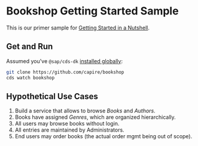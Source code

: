 # Bookshop Getting Started Sample

This is our primer sample for [Getting Started in a Nutshell](https://cap.cloud.sap/docs/get-started/in-a-nutshell).

## Get and Run

Assumed you've `@sap/cds-dk` [installed globally](https://cap.cloud.sap/docs/get-started):

```sh
git clone https://github.com/capire/bookshop
cds watch bookshop
```

## Hypothetical Use Cases

1. Build a service that allows to browse _Books_ and _Authors_.
2. Books have assigned _Genres_, which are organized hierarchically.
3. All users may browse books without login.
4. All entries are maintained by Administrators.
5. End users may order books (the actual order mgmt being out of scope).

